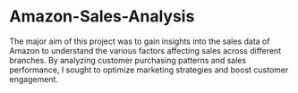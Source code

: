 # Amazon-Sales-Analysis
The major aim of this project was to gain insights into the sales data of Amazon to understand the various factors affecting sales across different branches. By analyzing customer purchasing patterns and sales performance, I sought to optimize marketing strategies and boost customer engagement.
